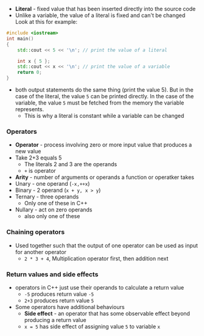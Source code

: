 - **Literal** - fixed value that has been inserted directly into the source code
- Unlike a variable, the value of a literal is fixed and can't be changed
Look at this for example:
```cpp
#include <iostream>
int main()
{
    std::cout << 5 << '\n'; // print the value of a literal

    int x { 5 };
    std::cout << x << '\n'; // print the value of a variable
    return 0;
}
```

- both output statements do the same thing (print the value 5). But in the case of the literal, the value `5` can be printed directly. In the case of the variable, the value `5` must be fetched from the memory the variable represents.
	- This is why a literal is constant while a variable can be changed
### Operators 
- **Operator** - process involving zero or more input value that produces a new value
- Take 2+3 equals 5
	- The literals 2 and 3 are the operands
	- `+` is operator 
- **Arity** - number of arguments or operands a function or operatker takes
- Unary - one operand (`-x,++x`)
- Binary - 2 operand (`x + y, x > y`)
- Ternary - three operands 
	- Only one of these in C++
- Nullary - act on zero operands 
	- also only one of these
### Chaining operators
- Used together such that the output of one operator can be used as input for another operator
	- `2 * 3 + 4`, Multiplication operator first, then addition next
### Return values and side effects
- operators in C++ just use their operands to calculate a return value
	- `-5` produces return value `-5`
	- `2+3` produces return value `5`
- Some operators have additional behaviours
	- **Side effect** - an operator that has some observable effect beyond producing a return value
	- `x = 5` has side effect of assigning value `5` to variable `x`
